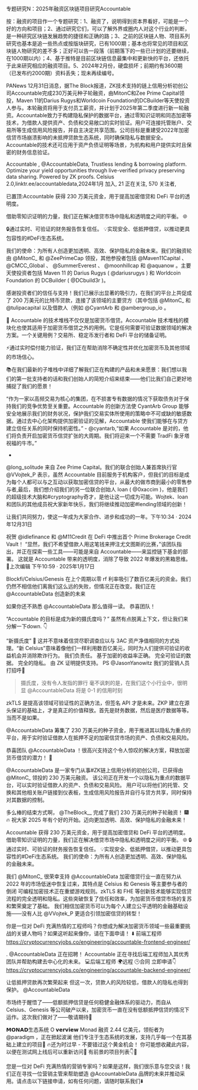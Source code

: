 专题研究N：2025年融资区块链项目研究Accountable

按：融资的项目作一个专题研究：1、融资了，说明得到资本界看好，可能是一个好的方向和项目；2、通过研究它们，可以了解外界或圈内人对这个行业的判断，是一种研究区块链发展趋势的捷径和正确的路；3、之前的区块链人物、项目系列研究也基本是追一些热点或按版块研究，已有1000期；基本也将常见的项目和区块链人物研究的差不多；正好可以告一段落（前期落下的一些已计划的还要继续，在1000期以内）；4、基于推特是目前区块链信息最集中和更新快的平台，还依托于此来研究相应的融资项目。5、2024年2月份，硬盘损坏；前期约有3600期（已发布约2000期）资料丢失；现未再续编号。

PANews 12月31日消息，据The Block报道，ZK技术支持的链上信用分析初创公司Accountable完成230万美元种子轮融资，由MitonC和Zee Prime Capital领投，Maven 11的Darius Rugys和Worldcoin Foundation的DCBuilder等天使投资人参与。本轮融资将用于支付员工薪资，并计划于2025年第二季度进行新一轮融资。Accountable致力于构建隐私保护的数据平台，通过零知识证明和同态加密等技术，为借款人提供资产、负债和交易敞口的实时验证。用户可连接托管账户、交易所等生成信用风险报告，并自主决定共享范围。公司目标是重建受2022年加密信贷市场崩溃影响的未抵押贷款生态系统，同时确保隐私与数据安全。Accountable的技术还可应用于资产负债证明等场景，为机构和用户提供实时且保密的财务信息验证。

Accountable
,
@AccountableData,
Trustless lending & borrowing platform.
Optimize your yield opportunities through live-verified privacy preserving data sharing. 
Powered by ZK proofs.
Celsius 2.0,linktr.ee/accountabledata,2024年1月 加入,
21 正在关注,
570 关注者,


已置顶:Accountable 获得 230 万美元资金，用于提高加密借贷和 DeFi 平台的透明度。

借助零知识证明的力量，我们正在解决借贷市场中隐私和透明度之间的平衡。 🌐

🔒通过实时、可验证的财务报告恢复信任。
💡实现安全、低抵押借贷，以推动更具包容性的#DeFi生态系统。

我们的使命：为所有人创造更加透明、高效、保护隐私的金融未来。我们的融资轮由
@MitonC_
和
@ZeePrimeCap
领投，其他参投者包括
@Maven11Capital
 、 
@CMCC_Global
 、 
@SummerEverest
 、 
@moonhillcap
和
@aquanow
 。主要天使投资者包括 Maven 11 的 Darius Rugys ( 
@dariusrugys
 ) 和 Worldcoin Foundation 的 DCBuilder ( 
@DCbuild3r
 )。

感谢投资者们的信任与支持！我们已展示出显著的吸引力，在我们的平台上共促成了 200 万美元的比特币贷款，连接了该领域的主要贷方（其中包括
@MitonC_
和
@tulipacapital
以及借款人（例如
@CyantArb
和
@ambergroup_io
 。

🔧 Accountable 的技术堆栈不仅仅是加密货币借贷。Accountable 技术堆栈的模块化也使其适用于加密货币借贷之外的用例。它是任何需要可验证数据领域的解决方案。一个关键用例？交易所、稳定币发行者和 DeFi 平台的储备证明。

⚡通过实时偿付能力验证，我们正在帮助消除不确定性并优化加密货币及其他领域的市场信心。

📚在我们最新的子堆栈中详细了解我们正在构建的产品和未来愿景：我们想以我们的第一批支持者的话和我们创始人的简短介绍来结束——他们比我们自己更好地捕捉了我们的愿景！

“作为一家以高频交易为核心的集团，在不损害专有数据的情况下获取债务对于保持我们的竞争优势至关重要。Accountable 的创新方法使 CyantArb Group 能够安全地展示我们的财务状况，保护我们交易实体所使用的策略中不可或缺的敏感数据。通过去中心化架构提供加密验证的见解，Accountable 使我们能够在与贷方建立信任关系的同时保持机密性。” - 
@cyantarb,“如果 Accountable 是对的，他们将负责开启加密货币信贷扩张的大周期。我们将迎来一个不需要 TradFi 象牙塔祝福的牛市。”

- 
@long_solitude
来自 Zee Prime Capital。我们的联合创始人兼首席执行官
@VVojtek_P
表示，虽然 Accountable 目前服务于机构客户，但我们的目标是成为每个人都可以与之互动以获取加密信贷的平台，从最大的做市商到最小的零售参与者,最后，我们想介绍我们的另一位联合创始人 Ioan ( 
@0xaccim
 )，他是我们的超级技术大脑和#cryptography奇才，是他让这一切成为可能。Wojtek、Ioan 和团队的其他成员祝大家新年快乐，我们将继续推动加密#lending领域的创新！

让我们共同努力，使这一年成为大家合作、进步和成功的一年。下午10:34 · 2024年12月31日

祝贺
@idlefinance
和
@M11Credit
在 DeFi 中推出首个 Prime Brokerage Credit Vault！
“显然，我们不希望借款人用这笔钱来押注尤文图斯的比赛，”该团队指出，并正在探索一些工具——可能是来自 Accountable——来监控链下基金的部署。
这就是 Accountable 带来的透明度，消除了导致 2022 年爆发的黑箱思维。 🚀上次编辑
下午10:59 · 2025年1月17日

Blockfi/Celsius/Genesis 在上个周期以零 rf 利率吸引了数百亿美元的资金。我们仍然不相信他们离我们这么远的失败，但情况正在改变。我们正在
@AccountableData
创造新的未来

如果你还不熟悉
@AccountableData
那么值得一读。
恭喜团队！

“Accountable 的目标是成为新的摄氏度吗？”
虽然有点脱离上下文，但让我们来分解一下down. 👇

“新摄氏度” 🤔
这并不意味着信贷尽职调查应以与 3AC 资产净值相同的方式处理。“新 Celsius”意味着像他们一样利用数百亿美元，同时为人们提供可验证的收益机会并消除欺诈行为。
我们负责任。
基于加密的收益率正确。
完全可验证的数据。
完全的隐私。
由 ZK 证明提供支持。
PS 
@JasonYanowitz
我们的营销人员打招呼💋

>摄氏度，没有令人发指的罪行
毫不讽刺的是，在我们这个小行业中，很明显
@AccountableData
将是 0-1 的信用时刻

zkTLS 是提高该领域可验证性的正确方法，但签名 API 才是未来。ZKP 建立在源头保证的基础上，才是真正的价值释放。首先是财务数据，然后是医疗数据等等。当而不是如果。


@AccountableData
筹集了 230 万美元的种子资金，用于推进其以隐私为重点的平台，用于实时验证借款人在抵押不足的加密信贷市场的资产、负债和交易风险。

恭喜团队
@AccountableData
 ！很高兴支持这个令人惊叹的解决方案，释放加密货币借贷的潜力！ 👏

 
@AccountableData
是一家专门从事#ZK链上信用分析的初创公司，已获得由
@MitonC_
领投的 230 万美元融资。
该公司正在开发一个以隐私为重点的数据平台，可以实时验证借款人的资产、负债和交易风险。
用户可以将他们的托管、交换和其他相关账户链接到仪表板，生成信用风险报告并自行与贷方共享，同时保持对其数据的控制。

多么棒的结束方式啊， 
@TheBlock__
完成了我们 230 万美元的种子轮融资！ 🎆🔥
祝大家 2025 年有个好的开始。迈向更加透明、高效、保护隐私的金融未来！


Accountable 获得 230 万美元资金，用于提高加密借贷和 DeFi 平台的透明度。
借助零知识证明的力量，我们正在解决借贷市场中隐私和透明度之间的平衡。 🌐
🔒通过实时、可验证的财务报告恢复信任。
💡实现安全、低抵押借贷，以推动更具包容性的#DeFi生态系统。
我们的使命：为所有人创造更加透明、高效、保护隐私的金融未来。

我们
@MitonC_
很荣幸支持
@AccountableData
加密借贷行业一直在努力从 2022 年的市场低迷中恢复过来，其特点是 Celsius 和 Genesis 等主要参与者的倒闭
可编程加密技术正在重塑游戏规则。zkTLS 和 FHE 等创新技术能够实现信贷流程的完全透明和隐私。这些突破恢复了信任和效率，为加密货币借贷市场的复苏和繁荣奠定了基础。
我们相信加密货币可以为每个人建立公平透明的金融基础设施——没有人比
@VVojtek_P
更适合引领加密信贷的转型！

你是一位对 DeFi 充满热情的工程师吗？你想成为解决加密货币领域一些最重要挑战的关键人物吗？如果这听起来像你，请在下面申请！ ⬇️
前端工程师
https://cryptocurrencyjobs.co/engineering/accountable-frontend-engineer/

. 
@AccountableData
正在招聘！
Accountable 正在寻找后端工程师加入其优秀团队并帮助构建去中心化的未来。
💻后端工程师
🌍远程
🕒合同
立即申请👇
https://cryptocurrencyjobs.co/engineering/accountable-backend-engineer/

让低抵押贷款再次繁荣起来
但这一次，贷款人的风险较低，借款人的隐私也得到保护。
@AccountableData

市场终于醒悟了——低额抵押信贷是任何稳健金融体系的驱动力，而自从 Celsius、Genesis 等公司破产以来，加密货币一直在没有低额抵押信贷的情况下运作。这次我们做对了——敬请期待🫡

𝗠𝗢𝗡𝗔𝗗生态系统 O 𝘃𝗲𝗿𝘃𝗶𝗲𝘄
Monad 融资 2.44 亿美元，领衔者为
@paradigm
 ，正在掀起波澜
他们专注于生态系统的发展，支持几乎每一个在其基础上建立的项目🚀
🔥还为时过早 - 不要错过这个黄金机会！
你可能想收藏此内容，以便在测试网上线后可以重新访问🤝
有前景的项目列表👇🧵

您是一位对 DeFi 充满热情的营销专家吗？如果是这样，我们很乐意与您交谈！我们正在寻找一位营销主管来帮助塑造
@AccountableData
品牌的未来并推动采用。请点击以下链接申请，如有任何问题，请随时联系我们⬇️